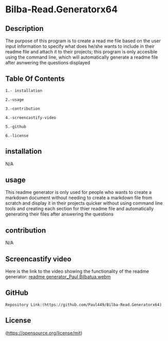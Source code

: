 # Bilba-Read.Generatorx64

## Description

The purpose of this program is to create a read me file based on the user input information to specify what does he/she wants to include in their readme file and attach it to their projects; this program is only accesible using the command line, which will automatically generate a readme file after asnwering the questions displayed

## Table Of Contents

    1.- installation

    2.-usage

    3.-contribution

    4.-screencastify-video

    5.-github

    6.-license

## installation 

   N/A

## usage 

   This readme generator is only used for people who wants to create a markdown document without needing
   to create a markdown file from scratch and display it in their projects quicker without using command line tools
   and creating each section for thier readme file and automatically generating their files after answering the questions

## contribution 

   N/A

## Screencastify video

   Here is the link to the video showing the functionality of the readme generator:
   [readme generator_Paul Bilbatua.webm](https://github.com/Paul449/Bilba-Read.Generatorx64/assets/81491408/cbb012f6-d0cd-4f9f-b8ff-e0b9ec74d53a)

 ## GitHub

    Repository Link:(https://github.com/Paul449/Bilba-Read.Generatorx64)

## License
   
   (https://opensource.org/license/mit)
  
   
  
    
